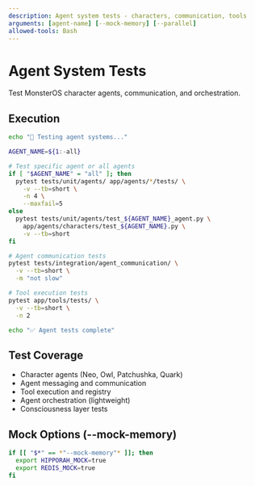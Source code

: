 ```yaml
---
description: Agent system tests - characters, communication, tools
arguments: [agent-name] [--mock-memory] [--parallel]
allowed-tools: Bash
---
```


# Agent System Tests

Test MonsterOS character agents, communication, and orchestration.

## Execution
```bash
echo "🤖 Testing agent systems..."

AGENT_NAME=${1:-all}

# Test specific agent or all agents
if [ "$AGENT_NAME" = "all" ]; then
  pytest tests/unit/agents/ app/agents/*/tests/ \
    -v --tb=short \
    -n 4 \
    --maxfail=5
else
  pytest tests/unit/agents/test_${AGENT_NAME}_agent.py \
    app/agents/characters/test_${AGENT_NAME}.py \
    -v --tb=short
fi

# Agent communication tests
pytest tests/integration/agent_communication/ \
  -v --tb=short \
  -m "not slow"

# Tool execution tests
pytest app/tools/tests/ \
  -v --tb=short \
  -n 2

echo "✅ Agent tests complete"
```

## Test Coverage
- Character agents (Neo, Owl, Patchushka, Quark)
- Agent messaging and communication
- Tool execution and registry
- Agent orchestration (lightweight)
- Consciousness layer tests

## Mock Options (--mock-memory)
```bash
if [[ "$*" == *"--mock-memory"* ]]; then
  export HIPPORAH_MOCK=true
  export REDIS_MOCK=true
fi
```